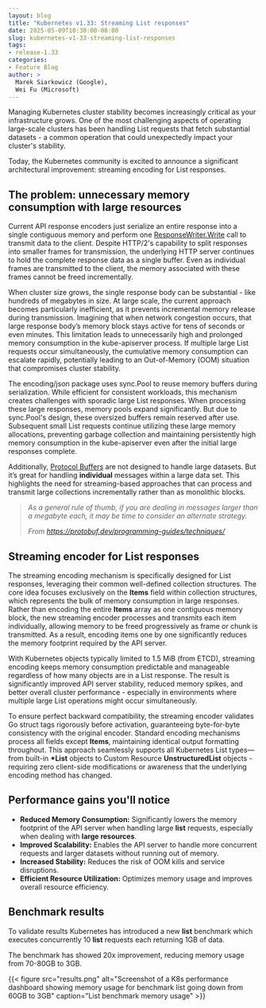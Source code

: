 ```yaml
---
layout: blog
title: "Kubernetes v1.33: Streaming List responses"
date: 2025-05-09T10:30:00-08:00
slug: kubernetes-v1-33-streaming-list-responses
tags:
- release-1.33
categories:
- Feature Blog
author: >
  Marek Siarkowicz (Google),
  Wei Fu (Microsoft)
---
```


Managing Kubernetes cluster stability becomes increasingly critical as your infrastructure grows. One of the most challenging aspects of operating large-scale clusters has been handling List requests that fetch substantial datasets - a common operation that could unexpectedly impact your cluster's stability.

Today, the Kubernetes community is excited to announce a significant architectural improvement: streaming encoding for List responses.


## The problem: unnecessary memory consumption with large resources

Current API response encoders just serialize an entire response into a single contiguous memory and perform one [ResponseWriter.Write](https://pkg.go.dev/net/http#ResponseWriter.Write) call to transmit data to the client. Despite HTTP/2's capability to split responses into smaller frames for transmission, the underlying HTTP server continues to hold the complete response data as a single buffer. Even as individual frames are transmitted to the client, the memory associated with these frames cannot be freed incrementally.

When cluster size grows, the single response body can be substantial - like hundreds of megabytes in size. At large scale, the current approach becomes particularly inefficient, as it prevents incremental memory release during transmission. Imagining that when network congestion occurs, that large response body’s memory block stays active for tens of seconds or even minutes. This limitation leads to unnecessarily high and prolonged memory consumption in the kube-apiserver process. If multiple large List requests occur simultaneously, the cumulative memory consumption can escalate rapidly, potentially leading to an Out-of-Memory (OOM) situation that compromises cluster stability.

The encoding/json package uses sync.Pool to reuse memory buffers during serialization. While efficient for consistent workloads, this mechanism creates challenges with sporadic large List responses. When processing these large responses, memory pools expand significantly. But due to sync.Pool's design, these oversized buffers remain reserved after use. Subsequent small List requests continue utilizing these large memory allocations, preventing garbage collection and maintaining persistently high memory consumption in the kube-apiserver even after the initial large responses complete.

Additionally, [Protocol Buffers](https://github.com/protocolbuffers/protocolbuffers.github.io/blob/c14731f55296f8c6367faa4f2e55a3d3594544c6/content/programming-guides/techniques.md?plain=1#L39) are not designed to handle large datasets. But it’s great for handling **individual** messages within a large data set. This highlights the need for streaming-based approaches that can process and transmit large collections incrementally rather than as monolithic blocks.

> _As a general rule of thumb, if you are dealing in messages larger than a megabyte each, it may be time to consider an alternate strategy._
>
> _From https://protobuf.dev/programming-guides/techniques/_


## Streaming encoder for List responses

The streaming encoding mechanism is specifically designed for List responses, leveraging their common well-defined collection structures. The core idea focuses exclusively on the **Items** field within collection structures, which represents the bulk of memory consumption in large responses. Rather than encoding the entire **Items** array as one contiguous memory block, the new streaming encoder processes and transmits each item individually, allowing memory to be freed progressively as frame or chunk is transmitted. As a result, encoding items one by one significantly reduces the memory footprint required by the API server.

With Kubernetes objects typically limited to 1.5 MiB (from ETCD), streaming encoding keeps memory consumption predictable and manageable regardless of how many objects are in a List response. The result is significantly improved API server stability, reduced memory spikes, and better overall cluster performance - especially in environments where multiple large List operations might occur simultaneously.

To ensure perfect backward compatibility, the streaming encoder validates Go struct tags rigorously before activation, guaranteeing byte-for-byte consistency with the original encoder. Standard encoding mechanisms process all fields except **Items**, maintaining identical output formatting throughout. This approach seamlessly supports all Kubernetes List types—from built-in **\*List** objects to Custom Resource **UnstructuredList** objects - requiring zero client-side modifications or awareness that the underlying encoding method has changed.

## Performance gains you'll notice

*   **Reduced Memory Consumption:** Significantly lowers the memory footprint of the API server when handling large **list** requests,
    especially when dealing with **large resources**.
*   **Improved Scalability:** Enables the API server to handle more concurrent requests and larger datasets without running out of memory.
*   **Increased Stability:** Reduces the risk of OOM kills and service disruptions.
*   **Efficient Resource Utilization:** Optimizes memory usage and improves overall resource efficiency.

## Benchmark results

To validate results Kubernetes has introduced a new **list** benchmark which executes concurrently 10 **list** requests each returning 1GB of data.

The benchmark has showed 20x improvement, reducing memory usage from 70-80GB to 3GB.  

{{< figure src="results.png" alt="Screenshot of a K8s performance dashboard showing memory usage for benchmark list going down from 60GB to 3GB" caption="List benchmark memory usage" >}}
